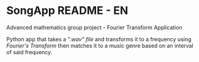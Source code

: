 # SongApp README - EN
 Advanced mathematics group project - Fourier Transform Application

 Python app that takes a *".wav" file* and transforms it to a frequency using *Fourier's Transform* then matches it to a music genre based on an interval of said frequency.


